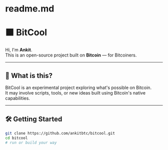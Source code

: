 # readme.md
# 🟧 BitCool

Hi, I'm **Ankit**.  
This is an open-source project built on **Bitcoin** — for Bitcoiners.

---

## 🚀 What is this?

BitCool is an experimental project exploring what's possible on Bitcoin.  
It may involve scripts, tools, or new ideas built using Bitcoin's native capabilities.

---

## 🛠 Getting Started

```bash
git clone https://github.com/ankitbtc/bitcool.git
cd bitcool
# run or build your way
